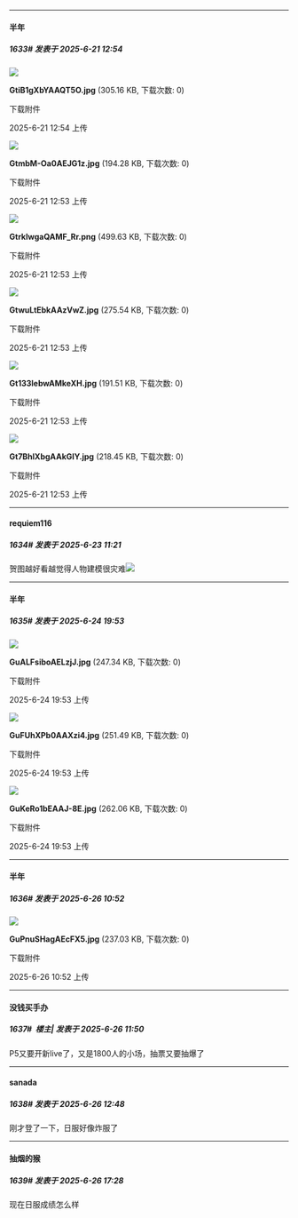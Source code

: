 ﻿
*****

####  半年  
##### 1633#       发表于 2025-6-21 12:54

<img src="https://img.stage1st.com/forum/202506/21/125424cfpvoyju50zvfvmv.jpg" referrerpolicy="no-referrer">

<strong>GtiB1gXbYAAQT5O.jpg</strong> (305.16 KB, 下载次数: 0)

下载附件

2025-6-21 12:54 上传

<img src="https://img.stage1st.com/forum/202506/21/125352miispiiry44atpph.jpg" referrerpolicy="no-referrer">

<strong>GtmbM-Oa0AEJG1z.jpg</strong> (194.28 KB, 下载次数: 0)

下载附件

2025-6-21 12:53 上传

<img src="https://img.stage1st.com/forum/202506/21/125353qz6djjxodxmdlxt3.png" referrerpolicy="no-referrer">

<strong>GtrklwgaQAMF_Rr.png</strong> (499.63 KB, 下载次数: 0)

下载附件

2025-6-21 12:53 上传

<img src="https://img.stage1st.com/forum/202506/21/125354xqgpfrp1i4zgeqk3.jpg" referrerpolicy="no-referrer">

<strong>GtwuLtEbkAAzVwZ.jpg</strong> (275.54 KB, 下载次数: 0)

下载附件

2025-6-21 12:53 上传

<img src="https://img.stage1st.com/forum/202506/21/125351am5lc985m5h54mxx.jpg" referrerpolicy="no-referrer">

<strong>Gt133lebwAMkeXH.jpg</strong> (191.51 KB, 下载次数: 0)

下载附件

2025-6-21 12:53 上传

<img src="https://img.stage1st.com/forum/202506/21/125351dbxdehrprzt2rp2d.jpg" referrerpolicy="no-referrer">

<strong>Gt7BhlXbgAAkGIY.jpg</strong> (218.45 KB, 下载次数: 0)

下载附件

2025-6-21 12:53 上传


*****

####  requiem116  
##### 1634#       发表于 2025-6-23 11:21

贺图越好看越觉得人物建模很灾难<img src="https://static.stage1st.com/image/smiley/face2017/125.png" referrerpolicy="no-referrer">


*****

####  半年  
##### 1635#       发表于 2025-6-24 19:53

<img src="https://img.stage1st.com/forum/202506/24/195327gdilr6lmuuylrf60.jpg" referrerpolicy="no-referrer">

<strong>GuALFsiboAELzjJ.jpg</strong> (247.34 KB, 下载次数: 0)

下载附件

2025-6-24 19:53 上传

<img src="https://img.stage1st.com/forum/202506/24/195327qd8nivd1qtgd8d8a.jpg" referrerpolicy="no-referrer">

<strong>GuFUhXPb0AAXzi4.jpg</strong> (251.49 KB, 下载次数: 0)

下载附件

2025-6-24 19:53 上传

<img src="https://img.stage1st.com/forum/202506/24/195328zqtaolac5i9itczw.jpg" referrerpolicy="no-referrer">

<strong>GuKeRo1bEAAJ-8E.jpg</strong> (262.06 KB, 下载次数: 0)

下载附件

2025-6-24 19:53 上传


*****

####  半年  
##### 1636#       发表于 2025-6-26 10:52

<img src="https://img.stage1st.com/forum/202506/26/105215x0zzubp6lnn4rlz6.jpg" referrerpolicy="no-referrer">

<strong>GuPnuSHagAEcFX5.jpg</strong> (237.03 KB, 下载次数: 0)

下载附件

2025-6-26 10:52 上传


*****

####  没钱买手办  
##### 1637#         楼主| 发表于 2025-6-26 11:50

P5又要开新live了，又是1800人的小场，抽票又要抽爆了


*****

####  sanada  
##### 1638#       发表于 2025-6-26 12:48

刚才登了一下，日服好像炸服了


*****

####  抽烟的猴  
##### 1639#       发表于 2025-6-26 17:28

现在日服成绩怎么样


